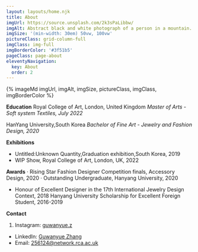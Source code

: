 ```yaml
---
layout: layouts/home.njk
title: About
imgUrl: https://source.unsplash.com/2k3sPaLibbw/
imgAlt: Abstract black and white photograph of a person in a mountain.
imgSize: '(min-width: 30em) 50vw, 100vw'
pictureClass: grid-column-full
imgClass: img-full
imgBorderColor: '#3f51b5'
pageClass: page-about
eleventyNavigation:
  key: About
  order: 2
---
```


{% imageMd imgUrl, imgAlt, imgSize, pictureClass, imgClass, imgBorderColor %}

**Education**
Royal College of Art, London, United Kingdom
*Master of Arts - Soft system Textiles, July 2022*

HanYang University,South Korea
*Bachelor of Fine Art - Jewelry and Fashion Design, 2020*

**Exhibitions**
+ Untitled:Unknown Quantity,Graduation exhibition,South Korea, 2019
+ WIP Show, Royal College of Art, London, UK, 2022

**Awards**
· Rising Star Fashion Designer Competition finals, Accessory Design, 2020
· Outstanding Undergraduate, Hanyang University, 2020
* Honour of Excellent Designer in the 17th International Jewelry Design Context, 2018
Hanyang University Scholarship for Excellent Foreign Student, 2016-2019

**Contact**
1. Instagram: [guwanyue.z](https://www.instagram.com/guwanyue.z/)
+ LinkedIn: [Guwanyue Zhang](https://www.linkedin.com/in/guwanyue-zhang-0b840022b/)
+ Email: 256124@network.rca.ac.uk
